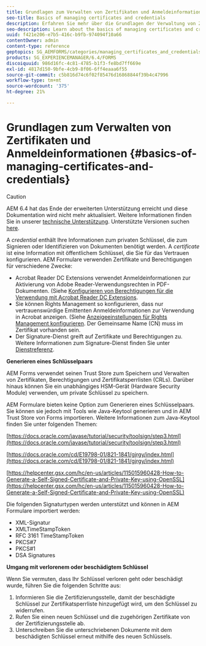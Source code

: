 ```yaml
---
title: Grundlagen zum Verwalten von Zertifikaten und Anmeldeinformationen
seo-title: Basics of managing certificates and credentials
description: Erfahren Sie mehr über die Grundlagen der Verwaltung von Zertifikaten und Berechtigungen.
seo-description: Learn about the basics of managing certificates and credentials.
uuid: f421e206-e7b5-416c-b9fb-974094f10a66
contentOwner: admin
content-type: reference
geptopics: SG_AEMFORMS/categories/managing_certificates_and_credentials
products: SG_EXPERIENCEMANAGER/6.4/FORMS
discoiquuid: 986d16fc-4c81-4785-b1f3-fe8bd7ff669e
exl-id: 4817d150-9bfe-4cb9-8f06-6ff4eaaa6f55
source-git-commit: c5b816d74c6f02f85476d16868844f39b4c47996
workflow-type: tm+mt
source-wordcount: '375'
ht-degree: 21%

---
```


# Grundlagen zum Verwalten von Zertifikaten und Anmeldeinformationen {#basics-of-managing-certificates-and-credentials}

>[!CAUTION]
>
>AEM 6.4 hat das Ende der erweiterten Unterstützung erreicht und diese Dokumentation wird nicht mehr aktualisiert. Weitere Informationen finden Sie in unserer [technische Unterstützung](https://helpx.adobe.com/de/support/programs/eol-matrix.html). Unterstützte Versionen suchen [here](https://experienceleague.adobe.com/docs/?lang=de).

A *credential* enthält Ihre Informationen zum privaten Schlüssel, die zum Signieren oder Identifizieren von Dokumenten benötigt werden. A *certificate* ist eine Information mit öffentlichem Schlüssel, die Sie für das Vertrauen konfigurieren. AEM Formulare verwenden Zertifikate und Berechtigungen für verschiedene Zwecke:

* Acrobat Reader DC Extensions verwendet Anmeldeinformationen zur Aktivierung von Adobe Reader-Verwendungsrechten in PDF-Dokumenten. (Siehe [Konfigurieren von Berechtigungen für die Verwendung mit Acrobat Reader DC Extensions](/help/forms/using/admin-help/configuring-credentials-acrobat-reader-dc.md#configuring-credentials-for-use-with-acrobat-reader-dc-extensions).
* Sie können Rights Management so konfigurieren, dass nur vertrauenswürdige Emittenten Anmeldeinformationen zur Verwendung in Acrobat anzeigen. (Siehe [Anzeigeeinstellungen für Rights Management konfigurieren](/help/forms/using/admin-help/configuring-client-server-options.md#configure-document-security-display-settings). Der Gemeinsame Name (CN) muss im Zertifikat vorhanden sein.
* Der Signature-Dienst greift auf Zertifikate und Berechtigungen zu. Weitere Informationen zum Signature-Dienst finden Sie unter [Dienstreferenz](https://www.adobe.com/go/learn_aemforms_services_63).

**Generieren eines Schlüsselpaars**

AEM Forms verwendet seinen Trust Store zum Speichern und Verwalten von Zertifikaten, Berechtigungen und Zertifikatsperrlisten (CRLs). Darüber hinaus können Sie ein unabhängiges HSM-Gerät (Hardware Security Module) verwenden, um private Schlüssel zu speichern.

AEM Formulare bieten keine Option zum Generieren eines Schlüsselpaars. Sie können sie jedoch mit Tools wie Java-Keytool generieren und in AEM Trust Store von Forms importieren. Weitere Informationen zum Java-Keytool finden Sie unter folgenden Themen:

[https://docs.oracle.com/javase/tutorial/security/toolsign/step3.html](https://docs.oracle.com/javase/tutorial/security/toolsign/step3.html)

[https://docs.oracle.com/cd/E19798-01/821-1841/gjrgy/index.html](https://docs.oracle.com/cd/E19798-01/821-1841/gjrgy/index.html)

[https://helpcenter.gsx.com/hc/en-us/articles/115015960428-How-to-Generate-a-Self-Signed-Certificate-and-Private-Key-using-OpenSSL](https://helpcenter.gsx.com/hc/en-us/articles/115015960428-How-to-Generate-a-Self-Signed-Certificate-and-Private-Key-using-OpenSSL)

Die folgenden Signaturtypen werden unterstützt und können in AEM Formulare importiert werden:

* XML-Signatur
* XMLTimeStampToken
* RFC 3161 TimeStampToken
* PKCS#7
* PKCS#1
* DSA Signatures

**Umgang mit verlorenem oder beschädigtem Schlüssel**

Wenn Sie vermuten, dass Ihr Schlüssel verloren geht oder beschädigt wurde, führen Sie die folgenden Schritte aus:

1. Informieren Sie die Zertifizierungsstelle, damit der beschädigte Schlüssel zur Zertifikatsperrliste hinzugefügt wird, um den Schlüssel zu widerrufen.
1. Rufen Sie einen neuen Schlüssel und die zugehörigen Zertifikate von der Zertifizierungsstelle ab.
1. Unterschreiben Sie die unterschriebenen Dokumente mit dem beschädigten Schlüssel erneut mithilfe des neuen Schlüssels.
